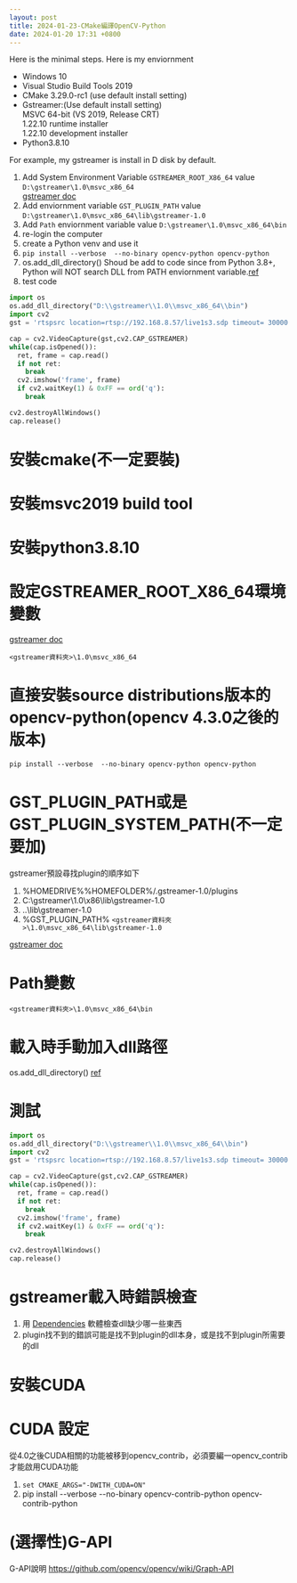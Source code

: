 ```yaml
---
layout: post
title: 2024-01-23-CMake編譯OpenCV-Python
date: 2024-01-20 17:31 +0800
---
```


Here is the minimal steps.
Here is my enviornment
* Windows 10
* Visual Studio Build Tools 2019
* CMake 3.29.0-rc1 (use default install setting)
* Gstreamer:(Use default install setting)  
MSVC 64-bit (VS 2019, Release CRT)  
1.22.10 runtime installer  
1.22.10 development installer  
* Python3.8.10

For example, my gstreamer is install in D disk by default.
1. Add System Environment Variable `GSTREAMER_ROOT_X86_64` value `D:\gstreamer\1.0\msvc_x86_64`  
[gstreamer doc](https://gstreamer.freedesktop.org/documentation/installing/on-windows.html?gi-language=c#building-the-tutorials)
2. Add enviornment variable `GST_PLUGIN_PATH` value `D:\gstreamer\1.0\msvc_x86_64\lib\gstreamer-1.0`
3. Add `Path` enviornment variable value `D:\gstreamer\1.0\msvc_x86_64\bin`
4. re-login the computer
5. create a Python venv and use it
6. `pip install --verbose  --no-binary opencv-python opencv-python`
7. os.add_dll_directory() Shoud be add to code since from Python 3.8+, Python will NOT search DLL from PATH enviornment variable.[ref](https://bugs.python.org/issue43173)
8. test code  


```python
import os
os.add_dll_directory("D:\\gstreamer\\1.0\\msvc_x86_64\\bin")
import cv2
gst = 'rtspsrc location=rtsp://192.168.8.57/live1s3.sdp timeout= 30000 ! decodebin ! videoconvert ! video/x-raw,format=BGR ! appsink drop=1'

cap = cv2.VideoCapture(gst,cv2.CAP_GSTREAMER)
while(cap.isOpened()):
  ret, frame = cap.read()
  if not ret:
    break
  cv2.imshow('frame', frame)
  if cv2.waitKey(1) & 0xFF == ord('q'):
    break

cv2.destroyAllWindows()
cap.release()
```

# 安裝cmake(不一定要裝)
# 安裝msvc2019 build tool
# 安裝python3.8.10
# 設定GSTREAMER_ROOT_X86_64環境變數
[gstreamer doc](https://gstreamer.freedesktop.org/documentation/installing/on-windows.html#building-the-tutorials)


`<gstreamer資料夾>\1.0\msvc_x86_64`
# 直接安裝source distributions版本的opencv-python(opencv 4.3.0之後的版本)
`pip install --verbose  --no-binary opencv-python opencv-python`

# GST_PLUGIN_PATH或是GST_PLUGIN_SYSTEM_PATH(不一定要加)
gstreamer預設尋找plugin的順序如下
1. %HOMEDRIVE%%HOMEFOLDER%/.gstreamer-1.0/plugins
2. C:\gstreamer\1.0\x86\lib\gstreamer-1.0
3. <location of gstreamer-1.0-0.dll>\..\lib\gstreamer-1.0
4. %GST_PLUGIN_PATH%
`<gstreamer資料夾>\1.0\msvc_x86_64\lib\gstreamer-1.0`

[gstreamer doc](https://gstreamer.freedesktop.org/documentation/installing/on-windows.html#download-and-install-gstreamer-binaries)


# Path變數
`<gstreamer資料夾>\1.0\msvc_x86_64\bin`


# 載入時手動加入dll路徑
os.add_dll_directory()
[ref](https://bugs.python.org/issue43173)



# 測試
```python
import os
os.add_dll_directory("D:\\gstreamer\\1.0\\msvc_x86_64\\bin")
import cv2
gst = 'rtspsrc location=rtsp://192.168.8.57/live1s3.sdp timeout= 30000 ! decodebin ! videoconvert ! video/x-raw,format=BGR ! appsink drop=1'

cap = cv2.VideoCapture(gst,cv2.CAP_GSTREAMER)
while(cap.isOpened()):
  ret, frame = cap.read()
  if not ret:
    break
  cv2.imshow('frame', frame)
  if cv2.waitKey(1) & 0xFF == ord('q'):
    break

cv2.destroyAllWindows()
cap.release()
```

# gstreamer載入時錯誤檢查
1. 用 [Dependencies](https://github.com/lucasg/Dependencies) 軟體檢查dll缺少哪一些東西
2. plugin找不到的錯誤可能是找不到plugin的dll本身，或是找不到plugin所需要的dll

# 安裝CUDA

# CUDA 設定
從4.0之後CUDA相關的功能被移到opencv_contrib，必須要編一opencv_contrib才能啟用CUDA功能

1. `set CMAKE_ARGS="-DWITH_CUDA=ON"`
2. pip install --verbose  --no-binary opencv-contrib-python opencv-contrib-python




# (選擇性)G-API
G-API說明
https://github.com/opencv/opencv/wiki/Graph-API